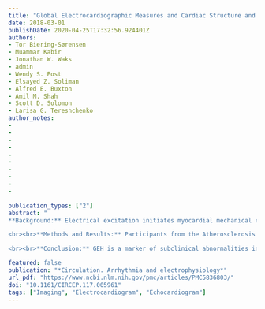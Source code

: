 ```yaml
---
title: "Global Electrocardiographic Measures and Cardiac Structure and Function: The Atherosclerosis Risk in Communities (ARIC) Study"
date: 2018-03-01
publishDate: 2020-04-25T17:32:56.924401Z
authors: 
- Tor Biering-Sørensen
- Muammar Kabir
- Jonathan W. Waks
- admin
- Wendy S. Post
- Elsayed Z. Soliman
- Alfred E. Buxton
- Amil M. Shah
- Scott D. Solomon
- Larisa G. Tereshchenko
author_notes:
-
-
-
-
-
-
-
-
-
-

publication_types: ["2"]
abstract: "
**Background:** Electrical excitation initiates myocardial mechanical contraction and coordinates myocardial pumping. We hypothesized that ECG global electrical heterogeneity (GEH) and its longitudinal changes are associated with cardiac structure and function.

<br><br>**Methods and Results:** Participants from the Atherosclerosis Risk in Communities (ARIC) study (N=5,114; 58% female; 22% African Americans) with resting 12-lead ECGs (visits 1–5) and echocardiographic assessment of left ventricular ejection fraction (LVEF), LV global longitudinal strain, LV mass index (LVMi), LV end-diastolic (LVEDVi), and end-systolic volume index (LVESVi) at visit 5 were included. Longitudinal analysis included ARIC participants (N=14,609) with measured GEH at visits 1–4. GEH was quantified by spatial ventricular gradient, QRS-T angle, and sum absolute QRST integral (SAI QRST). Cross-sectional and longitudinal regressions were adjusted for manifest and subclinical cardiovascular disease (CVD). Having 4 abnormal GEH parameters was associated with a 6.4%(95% CI 5.5–7.3%) LVEF decline, a 24.2 (95%CI 21.5–26.9) g/m2 increase in LVMi, a 10.3 (95%CI 8.9–11.7) mL/m2 increase in LVEDVi, and a 7.8 (95%CI 6.9–8.6) mL/m2 increase in LVESVi. Altogether, clinical and ECG parameters accounted for approximately 1/3rd of LV volume and 20% of systolic function variability. The associations were significantly stronger in CVD. SAI QRST increased by 20 mV*ms for each 3-year period in participants who demonstrated LV dilatation at visit 5. Sudden cardiac death victims demonstrated rapid GEH worsening, while those with LV dysfunction demonstrated slow GEH worsening. Healthy aging was associated with a distinct pattern of SVG azimuth decrement.  

<br><br>**Conclusion:** GEH is a marker of subclinical abnormalities in cardiac structure and function."

featured: false
publication: "*Circulation. Arrhythmia and electrophysiology*"
url_pdf: "https://www.ncbi.nlm.nih.gov/pmc/articles/PMC5836803/"
doi: "10.1161/CIRCEP.117.005961"
tags: ["Imaging", "Electrocardiogram", "Echocardiogram"]
---
```


